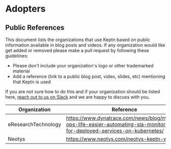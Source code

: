 # Adopters

## Public References

This document lists the organizations that use Keptn based on public information available in blog posts and videos. 
If any organization would like get added or removed please make a pull request by following these guidelines:

* Please don't include your organization's logo or other trademarked material
* Add a reference (link to a public blog post, video, slides, etc) mentioning that Keptn is used

If you are not sure how to do this and if your organization should be listed here, [reach out to us on Slack](https://join.slack.com/t/keptn/shared_invite/enQtNTUxMTQ1MzgzMzUxLWMzNmM1NDc4MmE0MmQ0MDgwYzMzMDc4NjM5ODk0ZmFjNTE2YzlkMGE4NGU5MWUxODY1NTBjNjNmNmI1NWQ1NGY) and we are happy to discuss with you.

| Organization          | Reference                                                                        |
|-----------------------|----------------------------------------------------------------------------------|
| eResearchTechnology   | https://www.dynatrace.com/news/blog/making-ops-life-easier-automating-sla-monitoring-for-deployed-services-on-kubernetes/ |
| Neotys                | https://www.neotys.com/neotys-keptn-webinar                                     |
